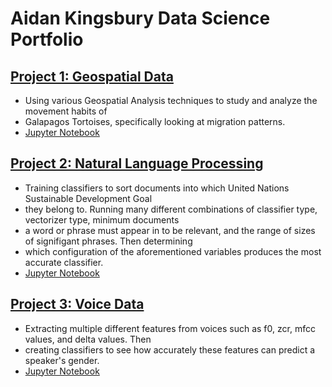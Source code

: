 # Aidan Kingsbury Data Science Portfolio
## [Project 1: Geospatial Data](https://Akingz123.github.io/Portfolio/Project_02.html)
* Using various Geospatial Analysis techniques to study and analyze the movement habits of
* Galapagos Tortoises, specifically looking at migration patterns.
* [Jupyter Notebook](https://github.com/Akingz123/Portfolio/blob/main/Project_02.ipynb)

[](https://github.com/Akingz123/Portfolio/blob/main/Tortoise_map.png)
[](https://github.com/Akingz123/Portfolio/blob/main/Lat_graph.png)

## [Project 2: Natural Language Processing](https://Akingz123.github.io/Portfolio/Project_03.html)
* Training classifiers to sort documents into which United Nations Sustainable Development Goal
* they belong to. Running many different combinations of classifier type, vectorizer type, minimum documents
* a word or phrase must appear in to be relevant, and the range of sizes of signifigant phrases. Then determining
* which configuration of the aforementioned variables produces the most accurate classifier.
* [Jupyter Notebook](https://github.com/Akingz123/Portfolio/blob/main/Project_03.ipynb)

[](https://github.com/Akingz123/Portfolio/blob/main/nlp_output.png)

## [Project 3: Voice Data](https://Akingz123.github.io/Portfolio/HW_09.html)
* Extracting multiple different features from voices such as f0, zcr, mfcc values, and delta values. Then
* creating classifiers to see how accurately these features can predict a speaker's gender.
* [Jupyter Notebook](https://github.com/Akingz123/Portfolio/blob/main/Project_02.ipynb)

[](https://github.com/Akingz123/Portfolio/blob/main/classifier_table.png)
